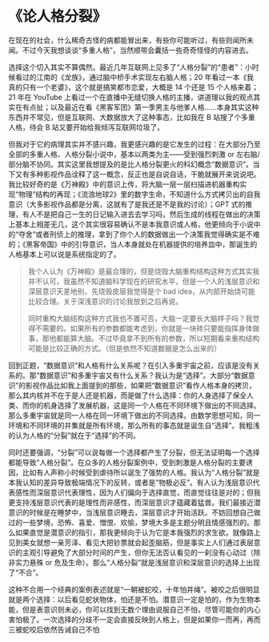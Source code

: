 # 《论人格分裂》

在现在的社会，什么稀奇古怪的病都能冒出来，有些你可能听过，有些则闻所未闻。不过今天我想谈谈“多重人格”，当然顺带会囊括一些奇奇怪怪的内容进去。

选择这个切入其实不算偶然。最近几年互联网上见多了“人格分裂”的“患者”：小时候看过的江南的《龙族》，通过脑中桥手术实现左右脑人格；20 年看过一本《我真的只有一个老婆》，这个就是搞笑都市恋爱，大概是 14 个还是 15 个人格来着；21 年在 YouTube 上看过一个在直播中无缝切换人格的主播，讲道理以我的观点其实在有点扯；以及最近在看《黑客军团》第一季男主与他爹人格……本身其实这种东西并不常见，但是互联网、大数据放大了这种事态，比如我在 B 站搜了个多重人格，待会 B 站又要开始给我倾泻互联网垃圾了。

但我对于它的病理其实并不感兴趣，我更感兴趣的是它发生的过程：在大部分乃至全部的多重人格、人格分裂小说中，基本以两类为主——受到强烈刺激 or 左右脑/部分脑不协同。其实这里我想提及的是比人格分裂更火的科幻概念“数据意识”。当下又有多种影视作品诠释了这一概念，反正也是自说自话，干脆就展开来说说吧。我比较好奇的是《万神殿》中的意识上传，将大脑一层一层扫描进机器重构实现“物理”结构的再现；《流浪地球2》里的数字生命，不知道什么方式拷贝出的自我意识（大多影视作品都是分离，这就有了是我还是不是我的讨论）；GPT 式的推理，有人不是把自己一生的日记输入进去去学习吗，然后生成的线程在做出的决策上基本上相差无几，这个其实很容易确认不是本我意识或人格，他更倾向于小说中的“夺舍”或者刑侦上的推理，拿到了你个人的数据做出一个决策我觉得确实是不难的；《黑客帝国》中的引导意识，当人本身就处在机器提供的培养皿中，那诞生的人格基本上可以说是系统指定的了。

> 我个人认为《万神殿》是最合理的，但是烧毁大脑重构结构这种方式其实我并不认可，我虽然不知道脑科学现在的研究水平，但是一个人的浅层意识和深层意识天差地别，先烧毁皮层我觉得是个 bad idea，从内部开始烧可能比较合理。关于深浅意识的讨论我放到之后再说。
>
> 同时重构大脑结构这种方式我也不置可否，大脑一定要长大脑样子吗？我觉得不需要的。如果所有的参数都能考虑到，你就是一块砖只要能指挥身体做事，那他都能算大脑。不过毕竟拿不到所有的参数，所以短期看来重构结构可能是比较正确的方式。（但是依然不知道数据是怎么出来的）

回到正题，“数据意识”和人格有什么关系呢？在引入多重宇宙之前，应该是没有关系的。那“数据意识”和多重宇宙又有什么关系？我认为是“选择”。大部分“数据意识”的影视作品比如我上面提到的那些，如果把“数据意识”看作人格本身的拷贝，那么其内核并不在于是人还是机器，而是做了什么选择：你的人身选择了保全人类、而你的机身选择了发展机器，这是同一个人格在不同环境下做出的不同选择。那么多重宇宙就是同一人格在同一环境下做出的不同选择。由数学思想可知，同一环境和不同环境的并集就是所有环境，那么所有的事态就是诞生自“选择”。我粗浅的认为人格的“分裂”就在于“选择”的不同。

同时还要强调，“分裂”可以说每做一个选择都产生了分裂，但无法证明每一个选择都能导致“人格分裂”。在众多的人格分裂案例中，受到刺激是人格分裂的主要诱因，比如有人声称小时候受到虐待所以诞生了强势的人格。我认为“人格分裂”就是本我认知的差异导致极端情况下的反转，或者是“物极必反”。有人认为浅层意识代表感性而深层意识代表理性，因为人们偏向于选择直觉，而直觉往往是对的；但我更支持浅层意识代表的是理性而非感性，而深层意识才蕴藏着猛兽。我们最接近潜意识的时候是在睡梦中，当浅层意识睡去，深层意识才开始活跃。不妨回想自己做过的一些梦境，恐怖、喜爱、憎恨、欢愉，梦境大多是主题分明且情感强烈的。那么如果直觉是潜意识的指引，那我更倾向于认为它是本我强烈的求生欲。就像路上见到美女就想一亲芳泽、看见大把钞票就会起歪脑筋，但是事实上人们通过表层意识的主观引导避免了大部分时间的产生，但你无法否认看见的一刹没有心动过（除非实力悬殊 or 危及生命）。那么“人格分裂”就是浅层意识和深层意识的选择上出现了“不合”。

这种不合用一个经典的案例表述就是“一朝被蛇咬，十年怕井绳”。被咬之后很明显就是两个选择：以后看见蛇状物体，怕还是不怕。潜意识一定是怕的，作为生物本能，但是表意识则未必，你可以找到无数个理由说服自己不怕，尽管可能你的内心害怕极了。一次选择的分歧不一定会直接反映到人格上，但是如果你一而再，再而三被蛇咬后依然告诫自己不怕